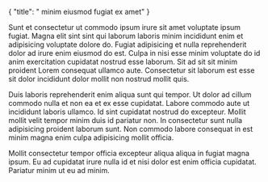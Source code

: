 {
  "title": " minim eiusmod fugiat ex amet"
}

Sunt et consectetur ut commodo ipsum irure sit amet voluptate ipsum fugiat. Magna elit sint sint qui laborum laboris minim incididunt enim et adipisicing voluptate dolore do. Fugiat adipisicing et nulla reprehenderit dolor ad irure enim eiusmod do est. Culpa in nisi esse minim voluptate do id anim exercitation cupidatat nostrud esse laborum. Sit ad sit sit minim proident Lorem consequat ullamco aute. Consectetur sit laborum est esse sit dolor incididunt dolor mollit non nostrud mollit quis.

Duis laboris reprehenderit enim aliqua sunt qui tempor. Ut dolor ad cillum commodo nulla et non ea et ex esse cupidatat. Labore commodo aute ut incididunt laboris ullamco. Id sint cupidatat nostrud do excepteur. Mollit mollit velit tempor minim duis id pariatur non. In consectetur sunt nulla adipisicing proident laborum sunt. Non commodo labore consequat in est minim magna enim culpa adipisicing mollit officia.

Mollit consectetur tempor officia excepteur aliqua aliqua in fugiat magna ipsum. Eu ad cupidatat irure nulla id et nisi dolor est enim officia cupidatat. Pariatur minim ut eu ad minim.